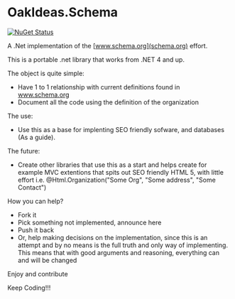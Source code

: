 OakIdeas.Schema
===============

[![NuGet Status](http://img.shields.io/nuget/v/Paket.svg?style=flat)](https://www.nuget.org/packages/OakIdeas.Schema.Core/)

A .Net implementation of the [www.schema.org](schema.org) effort.

This is a portable .net library that works from .NET 4 and up.

The object is quite simple:
  - Have 1 to 1 relationship with current definitions found in www.schema.org
  - Document all the code using the definition of the organization

The use:
  - Use this as a base for implenting SEO friendly sofware, and databases (As a guide).

The future:
  - Create other libraries that use this as a start and helps create for example MVC 
  extentions that spits out SEO friendly HTML 5, with little effort 
  i.e. @Html.Organization("Some Org", "Some address", "Some Contact") 

How you can help?
  - Fork it
  - Pick something not implemented, announce here
  - Push it back
  - Or, help making decisions on the implementation, since this is an attempt and by no 
  means is the full truth and only way of implementing. This means that with good arguments
  and reasoning, everything can and will be changed
  
Enjoy and contribute

Keep Coding!!!
